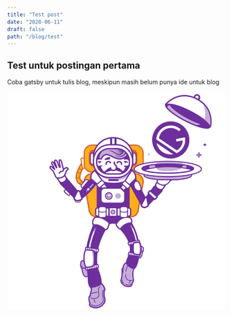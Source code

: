 ```yaml
---
title: "Test post"
date: "2020-06-11"
draft: false
path: "/blog/test"
---
```


## Test untuk postingan pertama

Coba gatsby untuk tulis blog, meskipun masih belum punya ide untuk blog

![image](../images/gatsby-astronaut.png)